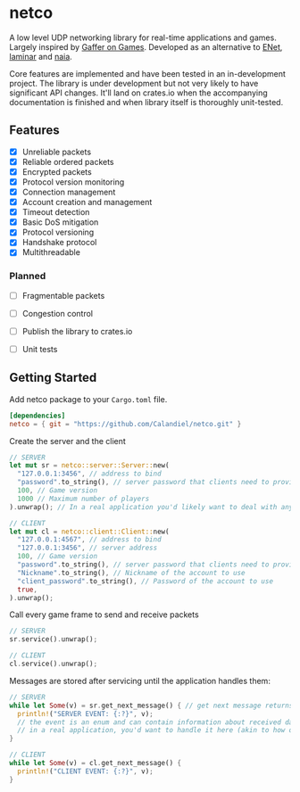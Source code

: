 # netco
A low level UDP networking library for real-time applications and games. Largely inspired by [Gaffer on Games][gog]. Developed as an alternative to [ENet][enet], [laminar][laminar] and [naia][naia].

[enet]: http://enet.bespin.org/
[laminar]: https://github.com/TimonPost/laminar
[naia]: https://github.com/naia-lib/naia
[gog]: https://gafferongames.com/

Core features are implemented and have been tested in an in-development project. The library is under development but not very likely to have significant API changes. It'll land on crates.io when the accompanying documentation is finished and when library itself is thoroughly unit-tested.


## Features

* [x] Unreliable packets
* [x] Reliable ordered packets
* [x] Encrypted packets
* [x] Protocol version monitoring
* [x] Connection management
* [x] Account creation and management
* [x] Timeout detection
* [x] Basic DoS mitigation
* [x] Protocol versioning
* [x] Handshake protocol
* [x] Multithreadable

### Planned

* [ ] Fragmentable packets
* [ ] Congestion control
* [ ] Publish the library to crates.io
* [ ] Unit tests


## Getting Started

Add netco package to your `Cargo.toml` file.

```toml
[dependencies]
netco = { git = "https://github.com/Calandiel/netco.git" }
```

Create the server and the client

```rust
// SERVER
let mut sr = netco::server::Server::new(
  "127.0.0.1:3456", // address to bind
  "password".to_string(), // server password that clients need to provide to connect
  100, // Game version
  1000 // Maximum number of players
).unwrap(); // In a real application you'd likely want to deal with any potential errors instead of panicking when they occur

// CLIENT
let mut cl = netco::client::Client::new(
  "127.0.0.1:4567", // address to bind
  "127.0.0.1:3456", // server address
  100, // Game version
  "password".to_string(), // server password that clients need to provide to connect
  "Nickname".to_string(), // Nickname of the account to use
  "client_password".to_string(), // Password of the account to use
  true,
).unwrap();
```

Call every game frame to send and receive packets

```rust
// SERVER
sr.service().unwrap();

// CLIENT
cl.service().unwrap();
```

Messages are stored after servicing until the application handles them:
```rust
// SERVER
while let Some(v) = sr.get_next_message() { // get next message returns None when there are no more messages to handle
  println!("SERVER EVENT: {:?}", v);
  // the event is an enum and can contain information about received data packets, newly joining players, time-outs and so on
  // in a real application, you'd want to handle it here (akin to how one would handle events in ENet)
}

// CLIENT
while let Some(v) = cl.get_next_message() {
  println!("CLIENT EVENT: {:?}", v);
}
```
